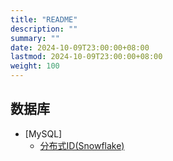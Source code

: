 ```yaml
---
title: "README"
description: ""
summary: ""
date: 2024-10-09T23:00:00+08:00
lastmod: 2024-10-09T23:00:00+08:00
weight: 100
---
```


## 数据库

* [MySQL]
  * [分布式ID(Snowflake)](/zh-cn/database/mysql/distributed-id/)
